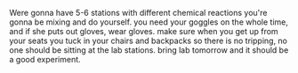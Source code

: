 Were gonna have 5-6 stations with different chemical reactions you're gonna be mixing and do yourself. you need your goggles on the whole time, and if she puts out gloves, wear gloves. make sure when you get up from your seats you tuck in your chairs and backpacks so there is no tripping, no one should be sitting at the lab stations. bring lab tomorrow and it should be a good experiment. 
